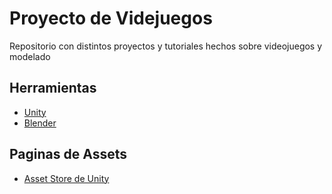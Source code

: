 # Proyecto de Videjuegos

Repositorio con distintos proyectos y tutoriales hechos sobre videojuegos y modelado

## Herramientas
- [Unity](https://unity.com/)
- [Blender](https://www.blender.org/)

## Paginas de Assets
- [Asset Store de Unity](https://assetstore.unity.com/)
